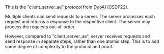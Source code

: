 This is the "client_server_ae" protocol from [DuoAI](https://github.com/VeriGu/DuoAI/tree/master/protocols) (OSDI'22). 

Multiple clients can send requests to a server. The server processes each request and returns a response to the respective client. The server may process the requests out-of-order.

However, compared to "client_server_ae", server receives requests and send response in separate steps, rather than one atomic step. This is to add some degree of complexity to the protocol and proof.